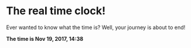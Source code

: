 # The real time clock!

Ever wanted to know what the time is? Well, your journey is about to end!

**The time is Nov 19, 2017, 14:38**
